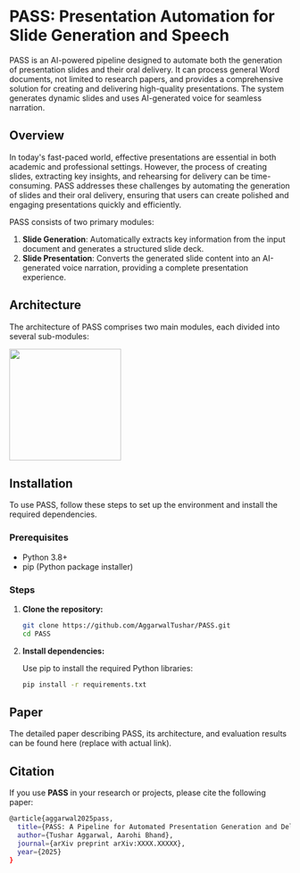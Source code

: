 # PASS: Presentation Automation for Slide Generation and Speech

PASS is an AI-powered pipeline designed to automate both the generation of presentation slides and their oral delivery. It can process general Word documents, not limited to research papers, and provides a comprehensive solution for creating and delivering high-quality presentations. The system generates dynamic slides and uses AI-generated voice for seamless narration.

## Overview

In today's fast-paced world, effective presentations are essential in both academic and professional settings. However, the process of creating slides, extracting key insights, and rehearsing for delivery can be time-consuming. PASS addresses these challenges by automating the generation of slides and their oral delivery, ensuring that users can create polished and engaging presentations quickly and efficiently.

PASS consists of two primary modules:

1. **Slide Generation**: Automatically extracts key information from the input document and generates a structured slide deck.
2. **Slide Presentation**: Converts the generated slide content into an AI-generated voice narration, providing a complete presentation experience.

## Architecture

The architecture of PASS comprises two main modules, each divided into several sub-modules:

<img src="![image](https://github.com/user-attachments/assets/910fc4a9-a76c-427b-81d9-55156eaa91a1)" width="200" />


## Installation

To use PASS, follow these steps to set up the environment and install the required dependencies.

### Prerequisites

- Python 3.8+
- pip (Python package installer)

### Steps

1. **Clone the repository:**
   ```bash
   git clone https://github.com/AggarwalTushar/PASS.git
   cd PASS

2. **Install dependencies:**
   
    Use pip to install the required Python libraries:
   ```bash
   pip install -r requirements.txt

## Paper
The detailed paper describing PASS, its architecture, and evaluation results can be found here (replace with actual link).

## Citation
If you use **PASS** in your research or projects, please cite the following paper:

```bash
@article{aggarwal2025pass,
  title={PASS: A Pipeline for Automated Presentation Generation and Delivery},
  author={Tushar Aggarwal, Aarohi Bhand},
  journal={arXiv preprint arXiv:XXXX.XXXXX},
  year={2025}
}
